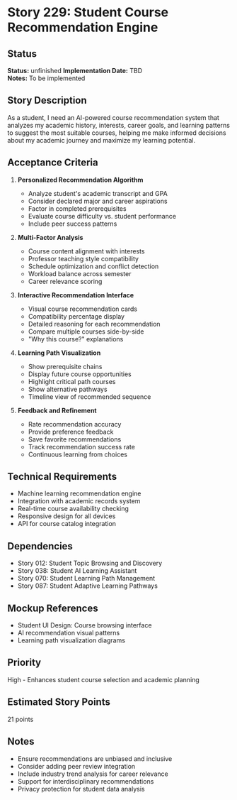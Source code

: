 # Story 229: Student Course Recommendation Engine

## Status
**Status:** unfinished
**Implementation Date:** TBD  
**Notes:** To be implemented

## Story Description
As a student, I need an AI-powered course recommendation system that analyzes my academic history, interests, career goals, and learning patterns to suggest the most suitable courses, helping me make informed decisions about my academic journey and maximize my learning potential.

## Acceptance Criteria
1. **Personalized Recommendation Algorithm**
   - Analyze student's academic transcript and GPA
   - Consider declared major and career aspirations
   - Factor in completed prerequisites
   - Evaluate course difficulty vs. student performance
   - Include peer success patterns

2. **Multi-Factor Analysis**
   - Course content alignment with interests
   - Professor teaching style compatibility
   - Schedule optimization and conflict detection
   - Workload balance across semester
   - Career relevance scoring

3. **Interactive Recommendation Interface**
   - Visual course recommendation cards
   - Compatibility percentage display
   - Detailed reasoning for each recommendation
   - Compare multiple courses side-by-side
   - "Why this course?" explanations

4. **Learning Path Visualization**
   - Show prerequisite chains
   - Display future course opportunities
   - Highlight critical path courses
   - Show alternative pathways
   - Timeline view of recommended sequence

5. **Feedback and Refinement**
   - Rate recommendation accuracy
   - Provide preference feedback
   - Save favorite recommendations
   - Track recommendation success rate
   - Continuous learning from choices

## Technical Requirements
- Machine learning recommendation engine
- Integration with academic records system
- Real-time course availability checking
- Responsive design for all devices
- API for course catalog integration

## Dependencies
- Story 012: Student Topic Browsing and Discovery
- Story 038: Student AI Learning Assistant
- Story 070: Student Learning Path Management
- Story 087: Student Adaptive Learning Pathways

## Mockup References
- Student UI Design: Course browsing interface
- AI recommendation visual patterns
- Learning path visualization diagrams

## Priority
High - Enhances student course selection and academic planning

## Estimated Story Points
21 points

## Notes
- Ensure recommendations are unbiased and inclusive
- Consider adding peer review integration
- Include industry trend analysis for career relevance
- Support for interdisciplinary recommendations
- Privacy protection for student data analysis
